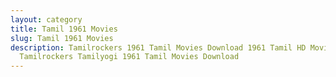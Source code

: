 ```yaml
---
layout: category
title: Tamil 1961 Movies
slug: Tamil 1961 Movies
description: Tamilrockers 1961 Tamil Movies Download 1961 Tamil HD Movies in
  Tamilrockers Tamilyogi 1961 Tamil Movies Download
---
```

